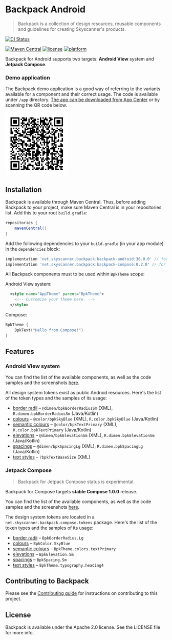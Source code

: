 # Backpack Android

> Backpack is a collection of design resources, reusable components and guidelines for creating Skyscanner's products.

[![CI Status](https://github.com/Skyscanner/backpack-android/workflows/CI/badge.svg)](https://github.com/Skyscanner/backpack-android/actions)

[![Maven Central](https://img.shields.io/maven-central/v/net.skyscanner.backpack/backpack-android)](https://search.maven.org/artifact/net.skyscanner.backpack/backpack-android)
[![license](https://img.shields.io/github/license/Skyscanner/backpack-android.svg)](https://github.com/Skyscanner/backpack-android)
[![platform](https://img.shields.io/badge/platform-android-green.svg)](https://github.com/Skyscanner/backpack-android)

Backpack for Android supports two targets: **Android View** system and **Jetpack Compose**.


### Demo application
The Backpack demo application is a good way of referring to the variants available for a component and their correct usage.
The code is available under `/app` directory.
[The app can be downloaded from App Center](https://install.appcenter.ms/orgs/backpack/apps/backpack-android/distribution_groups/everyone)
or by scanning the QR code below.

![QR code](qr.png)

## Installation

Backpack is available through Maven Central. Thus, before adding Backpack to your project,
make sure Maven Central is in your repositories list. Add this to your root `build.gradle`:

```gradle
repositories {
    mavenCentral()
}
```


Add the following dependencies to your `build.gradle` (in your app module) in the `dependencies` block:

```gradle
implementation 'net.skyscanner.backpack:backpack-android:36.0.0' // for Android View system
implementation 'net.skyscanner.backpack:backpack-compose:0.2.0' // for Compose (beta)
```

All Backpack components must to be used within `BpkTheme` scope:

Android View system:
```xml
  <style name="AppTheme" parent="BpkTheme">
    <!-- Customize your theme here. -->
  </style>
```

Compose:

```kotlin
BpkTheme {
    BpkText("Hello from Compose!")
}
```

## Features

### Android View system

You can find the list of the available components, as well as the code samples and the screenshots [here](https://backpack.github.io/components/text?platform=android).

All design system tokens exist as public Android resources. Here's the list of the token types and the samples of its usage:

* [border radii](Backpack/src/main/res/values/backpack.radii.xml) – `@dimen/bpkBorderRadiusSm` (XML), `R.dimen.bpkBorderRadiusSm` (Java/Kotlin)
* [colours](Backpack/src/main/res/values/backpack.color.xml) – `@color/bpkSkyBlue` (XML), `R.color.bpkSkyBlue` (Java/Kotlin)
* [semantic colours](Backpack/src/main/res/values/backpack.semantic.color.xml) – `@color/bpkTextPrimary` (XML), `R.color.bpkTextPrimary` (Java/Kotlin)
* [elevations](Backpack/src/main/res/values/backpack.elevation.xml) – `@dimen/bpkElevationSm` (XML), `R.dimen.bpkElevationSm` (Java/Kotlin)
* [spacings](Backpack/src/main/res/values/backpack.dimensions.spacing.xml) – `@dimen/bpkSpacingLg` (XML), `R.dimen.bpkSpacingLg` (Java/Kotlin)
* [text styles](Backpack/src/main/res/values/backpack.text.xml) – `?bpkTextBaseSize` (XML)

### Jetpack Compose

> Backpack for Jetpack Compose status is experimental.

Backpack for Compose targets **stable Compose 1.0.0** release.

You can find the list of the available components, as well as the code samples and the screenshots [here](https://backpack.github.io/components/text?platform=compose).

The design system tokens are located in a `net.skyscanner.backpack.compose.tokens` package.
Here's the list of the token types and the samples of its usage:

* [border radii](backpack-compose/src/main/kotlin/net/skyscanner/backpack/compose/tokens/BpkBorderRadius.kt) – `BpkBorderRadius.Lg`
* [colours](backpack-compose/src/main/kotlin/net/skyscanner/backpack/compose/tokens/BpkColor.kt) – `BpkColor.SkyBlue`
* [semantic colours](backpack-compose/src/main/kotlin/net/skyscanner/backpack/compose/tokens/BpkColors.kt) – `BpkTheme.colors.textPrimary`
* [elevations](backpack-compose/src/main/kotlin/net/skyscanner/backpack/compose/tokens/BpkElevation.kt) – `BpkElevation.Sm`
* [spacings](backpack-compose/src/main/kotlin/net/skyscanner/backpack/compose/tokens/BpkSpacing.kt) – `BpkSpacing.Sm`
* [text styles](backpack-compose/src/main/kotlin/net/skyscanner/backpack/compose/tokens/BpkTypography.kt) – `BpkTheme.typography.heading4`

## Contributing to Backpack

Please see the [Contributing guide][0] for instructions on contributing to this project.

## License

Backpack is available under the Apache 2.0 license. See the LICENSE file for more info.

[0]: CONTRIBUTING.md

